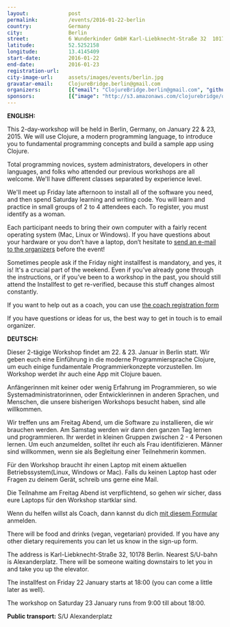 ```yaml
---
layout:             post
permalink:          /events/2016-01-22-berlin
country:            Germany
city:               Berlin
street:             6 Wunderkinder GmbH Karl-Liebknecht-Straße 32  10178
latitude:           52.5252158
longitude:          13.4145409
start-date:         2016-01-22
end-date:           2016-01-23
registration-url:
city-image-url:     assets/images/events/berlin.jpg
gravatar-email:     ClojureBridge.berlin@gmail.com
organizers:         [{"email": "ClojureBridge.berlin@gmail.com", "github": null, "name": "ClojureBridge Berlin Team", "twitter": null}, {"email": null, "github": "plexus", "name": "Arne Brasseur", "twitter": "plexus"}, {"email": null, "github": "thatbettina", "name": "Bettina Shzu-Juraschek", "twitter": "thatbettina"}, {"email": null, "github": "vsmart", "name": "Franziska Schmidt", "twitter": "franschm"}, {"email": null, "github": "jellea", "name": "Jelle Akkerman", "twitter": "jellea"}, {"email": null, "github": "lislis", "name": "Lisa Passing", "twitter": null}, {"email": null, "github": "Malwine", "name": "Malwine Gier", "twitter": "malweene"}, {"email": null, "github": "nicsnet", "name": "Nicola Sheldrick", "twitter": "nicsnet"}]
sponsors:           [{"image": "http://s3.amazonaws.com/clojurebridge/original/79/a940afac-b919-11e5-820f-94fd4283f594.jpg?1452798657", "name": "Babbel", "url": "http://www.babbel.com"}, {"image": "http://s3.amazonaws.com/clojurebridge/original/80/a94056d8-b919-11e5-98ba-0106f3f45c68.png?1452798818", "name": "Bitcrowd", "url": "http://bitcrowd.net/"}, {"image": "http://s3.amazonaws.com/clojurebridge/original/81/a940ff16-b919-11e5-9f79-de62b555c3ea.jpg?1452799804", "name": "Dawanda", "url": "http://en.dawanda.com/"}, {"image": "http://s3.amazonaws.com/clojurebridge/original/82/a97f0bbc-b919-11e5-82a0-23c853e5aeab.jpg?1452799852", "name": "Fy", "url": "https://www.iamfy.co/"}, {"image": "http://s3.amazonaws.com/clojurebridge/original/83/a97e866a-b919-11e5-93f8-6970bb5f7c6f.png?1452799900", "name": "LambdaWerk", "url": "https://lambdawerk.com"}, {"image": "http://s3.amazonaws.com/clojurebridge/original/84/a9ab7c74-b919-11e5-9644-9ef7a248090d.jpg?1452799935", "name": "Metosin", "url": "http://www.metosin.fi/"}, {"image": "http://s3.amazonaws.com/clojurebridge/original/85/a95b41a0-b919-11e5-9d8c-8b6fb8c531d8.png?1452800035", "name": "PureFunctional.tv", "url": "http://www.purelyfunctional.tv/"}, {"image": "http://s3.amazonaws.com/clojurebridge/original/86/a95f0f9c-b919-11e5-86fe-66f304fc6941.png?1452800077", "name": "Red Pinapple Media", "url": "http://www.redpineapplemedia.com/"}, {"image": "http://s3.amazonaws.com/clojurebridge/original/87/a9621070-b919-11e5-8097-f99b3d9aebc1.jpg?1452800112", "name": "Soundcloud", "url": "https://soundcloud.com/"}, {"image": "http://s3.amazonaws.com/clojurebridge/original/88/a97439c6-b919-11e5-9726-2e50fceb1ffe.png?1452800144", "name": "Ticketsolve", "url": "http://www.ticketsolve.com/"}, {"image": "http://s3.amazonaws.com/clojurebridge/original/90/a9775dea-b919-11e5-9fed-a0201a3beaf3.jpg?1452800321", "name": "Travis Foundation", "url": "http://foundation.travis-ci.org/"}, {"image": "http://s3.amazonaws.com/clojurebridge/original/89/a97db28a-b919-11e5-929d-ecc7394a0eeb.jpg?1452800206", "name": "Wunderlist", "url": "https://www.wunderlist.com/"}, {"image": "http://s3.amazonaws.com/clojurebridge/original/91/417917d0-bddb-11e5-889c-6c4cbbc2c91d.png?1453127495", "name": "Zalando", "url": "http://www.zalando.de/"}]
---
```


**ENGLISH:**

This 2-day-workshop will be held in Berlin, Germany, on January 22 & 23, 2015. We will use Clojure, a modern programming language, to introduce you to fundamental programming concepts and build a sample app using Clojure.

Total programming novices, system administrators, developers in other languages, and folks who attended our previous workshops are all welcome. We'll have different classes separated by experience level.

We'll meet up Friday late afternoon to install all of the software you need, and then spend Saturday learning and writing code. You will learn and practice in small groups of 2 to 4 attendees each. To register, you must identify as a woman.

Each participant needs to bring their own computer with a fairly recent operating system (Mac, Linux or Windows). If you have questions about your hardware or you don’t have a laptop, don’t hesitate to [send an e-mail to the organizers](mailto:clojurebridge.berlin@gmail.com) before the event!

Sometimes people ask if the Friday night installfest is mandatory, and yes, it is! It's a crucial part of the weekend. Even if you’ve already gone through the instructions, or if you’ve been to a workshop in the past, you should still attend the Installfest to get re-verified, because this stuff changes almost constantly.

If you want to help out as a coach, you can use [the coach registration form](https://docs.google.com/forms/d/1FLow9IGzDEfQnGJVnrUfhCg1opiE0lW9Qfwu7Qxfzuk/viewform)

If you have questions or ideas for us, the best way to get in touch is to email organizer.

**DEUTSCH:**

Dieser 2-tägige Workshop findet am 22. & 23. Januar in Berlin statt. Wir geben euch eine Einführung in die moderne Programmiersprache Clojure, um euch einige fundamentale Programmierkonzepte vorzustellen. Im Workshop werdet ihr auch eine App mit Clojure bauen.

Anfängerinnen mit keiner oder wenig Erfahrung im Programmieren, so wie Systemadministratorinnen, oder Entwicklerinnen in anderen Sprachen, und Menschen, die unsere bisherigen Workshops besucht haben, sind alle willkommen.

Wir treffen uns am Freitag Abend, um die Software zu installieren, die wir brauchen werden. Am Samstag werden wir dann den ganzen Tag lernen und programmieren. Ihr werdet in kleinen Gruppen zwischen 2 - 4 Personen lernen. Um euch anzumelden, solltet ihr euch als Frau identifizieren. Männer sind willkommen, wenn sie als Begleitung einer Teilnehmerin kommen.

Für den Workshop braucht ihr einen Laptop mit einem aktuellen Betriebssystem(Linux, Windows or Mac). Falls du keinen Laptop hast oder Fragen zu deinem Gerät, schreib uns gerne eine Mail.

Die Teilnahme am Freitag Abend ist verpflichtend, so gehen wir sicher, dass eure Laptops für den Workshop startklar sind.

Wenn du helfen willst als Coach, dann kannst du dich [mit diesem Formular](https://docs.google.com/forms/d/1FLow9IGzDEfQnGJVnrUfhCg1opiE0lW9Qfwu7Qxfzuk/viewform) anmelden.

There will be food and drinks (vegan, vegetarian) provided. If you have any other dietary requirements you can let us know in the sign-up form.

The address is Karl-Liebknecht-Straße 32, 10178 Berlin. Nearest S/U-bahn is Alexanderplatz. There will be someone waiting downstairs to let you in and take you up the elevator.

The installfest on Friday 22 January starts at 18:00 (you can come a little later as well).

The workshop on Saturday 23 January runs from 9:00 till about 18:00.

**Public transport:** S/U Alexanderplatz
